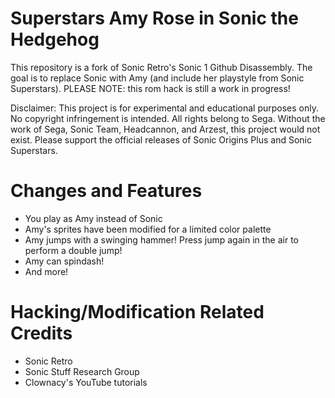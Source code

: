 Superstars Amy Rose in Sonic the Hedgehog
============

This repository is a fork of Sonic Retro's Sonic 1 Github Disassembly. The goal is to replace Sonic with Amy (and include her playstyle from Sonic Superstars).
PLEASE NOTE: this rom hack is still a work in progress!

Disclaimer:
This project is for experimental and educational purposes only. No copyright infringement is intended. All rights belong to Sega. Without the work of Sega, Sonic Team, Headcannon, and Arzest, this project would not exist. Please support the official releases of Sonic Origins Plus and Sonic Superstars.

Changes and Features
============
* You play as Amy instead of Sonic
* Amy's sprites have been modified for a limited color palette
* Amy jumps with a swinging hammer! Press jump again in the air to perform a double jump!
* Amy can spindash!
* And more!

Hacking/Modification Related Credits
============
* Sonic Retro
* Sonic Stuff Research Group
* Clownacy's YouTube tutorials
